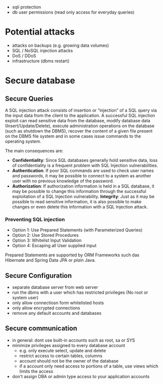 - sqli protection
- db user permissions (read only access for everyday queries)


# Potential attacks
- attacks on backups (e.g. growing data volumes)
- SQL / NoSQL injection attacks
- DoS / DDoS
- infrastructure (dbms restart)


# Secure database

## Secure Queries

A SQL injection attack consists of insertion or “injection” of a SQL query via the input data from the client to the application. A successful SQL injection exploit can read sensitive data from the database, modify database data (Insert/Update/Delete), execute administration operations on the database (such as shutdown the DBMS), recover the content of a given file present on the DBMS file system and in some cases issue commands to the operating system.

The main consequences are:

- **Confidentiality**: Since SQL databases generally hold sensitive data, loss of confidentiality is a frequent problem with SQL Injection vulnerabilities.
- **Authentication**: If poor SQL commands are used to check user names and passwords, it may be possible to connect to a system as another user with no previous knowledge of the password.
- **Authorization**: If authorization information is held in a SQL database, it may be possible to change this information through the successful exploitation of a SQL Injection vulnerability.
**Integrity**: Just as it may be possible to read sensitive information, it is also possible to make changes or even delete this information with a SQL Injection attack.

### Preventing SQL injection

- Option 1: Use Prepared Statements (with Parameterized Queries)
- Option 2: Use Stored Procedures
- Option 3: Whitelist Input Validation
- Option 4: Escaping all User supplied input

Prepared Statements are supported by ORM Frameworks such das Hibernate and Spring Data JPA or *plain* Java.

## Secure Configuration

- separate database server from web server
- run the dbms with a user which has restricted privileges (No root or system user)
- only allow connectiosn form whitelisted hosts
- only allow encrypted connections
- remove any default accounts and databases

## Secure communication

- in general: dont use built-in accounts such as root, sa or SYS
- minimize privileges assigned to every database account
    - e.g. only execute select, update and delete
    - restrict access to certain tables, columns
    - account should not be the owner of the database
    - if a account only need access to portions of a table, use views which limits the access
- don't assign DBA or admin type access to your application accounts
    

